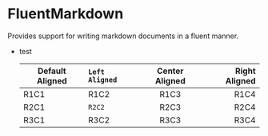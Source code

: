 ﻿# FluentMarkdown
Provides support for writing markdown documents in a fluent manner.


- test

    | Default Aligned | `Left Aligned` | Center Aligned | Right Aligned |
    |---|:---|:---:|---:|
    | R1C1 | R1C2 | R1C3 | R1C4 |
    | R2C1 | `R2C2` | R2C3 | R2C4 |
    | R3C1 | R3C2 | R3C3 | R3C4 |
